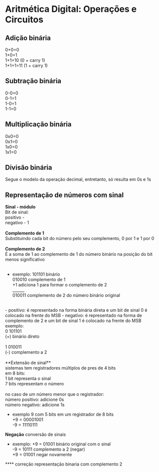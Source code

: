 # Aritmética Digital: Operações e Circuitos

## Adição binária
0+0=0</br>
1+0=1</br>
1+1=10 (0 + carry 1)</br>
1+1+1=11 (1 + carry 1)</br>

## Subtração binária
0-0=0</br>
0-1=1</br>
1-0=1</br>
1-1=0</br>

## Multiplicação binária
0x0=0</br>
0x1=0</br>
1x0=0</br>
1x1=0</br>

## Divisão binária
Segue o modelo da operação decimal, entretanto, só resulta em 0s e 1s

## Representação de números com sinal
**Sinal - módulo**</br>
Bit de sinal:</br>
positivo - </br>
negativo - 1</br>
</br>
**Complemento de 1**</br>
Substituindo cada bit do número pelo seu complemento, 0 por 1 e 1 por 0</br>
</br>
**Complemento de 2**</br>
É a soma de 1 ao complemento de 1 do número binário na posição do bit menos significativo</br>
</br>
- exemplo:
101101 binário</br>
010010 complemento de 1</br>
    +1 adiciona 1 para formar o complemento de 2</br>
______</br>
010011 complemento de 2 do número binário original</br>
</br>
- positivo: é representado na forma binária direta e um bit de sinal 0 é colocado na frente do MSB
- negativo: é representado na forma de complemento de 2 e um bit de sinal 1 é colocado na frente do MSB
</br>
exemplo:</br>
 0  101101</br>
(+) binário direto</br>
</br>
 1  010011</br>
(-) complemento a 2</br>
</br>
**Extensão de sinal** </br>
sistemas tem registradores múltiplos de pres de 4 bits</br>
em 8 bits:</br>
1 bit representa o sinal</br>
7 bits representam o número</br>
</br>
no caso de um número menor que o registrador:</br>
número positivo: adicione 0s</br>
número negativo: adicione 1s</br>

- exemplo
9 com 5 bits em um registrador de 8 bits</br>
+9 = 00001001</br>
-9 = 11110111</br>

**Negação**
conversão de sinais</br>

- exemplo:
+9 = 01001 binário original com o sinal</br>
-9 = 10111 complemento a 2 (negar)</br>
+9 = 01001 negar novamente</br>

**** correção representação binaria com complemento 2